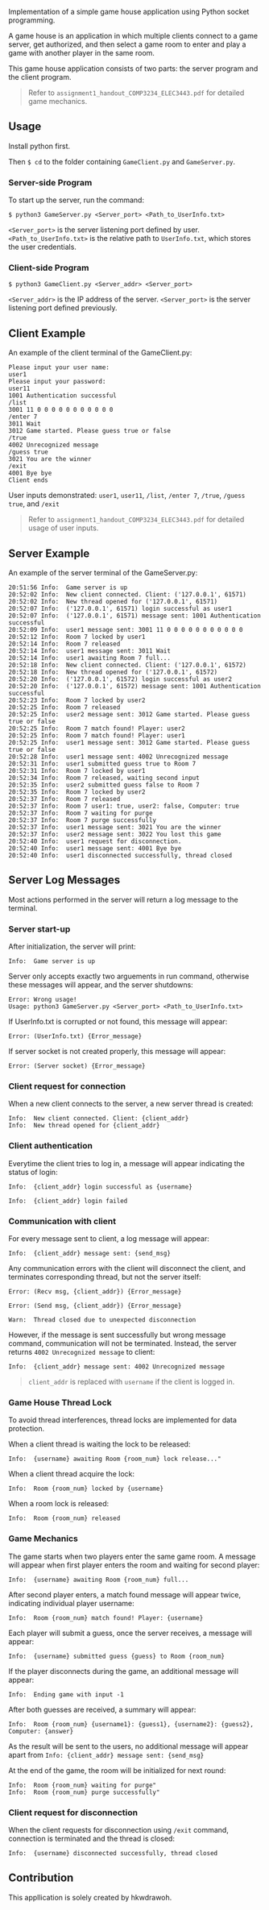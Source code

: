 Implementation of a simple game house application using Python socket programming.

A game house is an application in which multiple clients connect to a game server, get authorized, and then select a game room to enter and play a game with another player in the same room.

This game house application consists of two parts: the server program and the client program.

>   Refer to `assignment1_handout_COMP3234_ELEC3443.pdf` for detailed game mechanics.



## Usage

Install python first.

Then `$ cd` to the folder containing `GameClient.py` and `GameServer.py`. 

### Server-side Program 

To start up the server, run the command:

    $ python3 GameServer.py <Server_port> <Path_to_UserInfo.txt>

`<Server_port>` is the server listening port defined by user.
`<Path_to_UserInfo.txt>` is the relative path to `UserInfo.txt`, which stores the user credentials.

### Client-side Program 

    $ python3 GameClient.py <Server_addr> <Server_port>

`<Server_addr>` is the IP address of the server.
`<Server_port>` is the server listening port defined previously.



## Client Example

An example of the client terminal of the GameClient.py:

    Please input your user name:
    user1
    Please input your password: 
    user11
    1001 Authentication successful
    /list
    3001 11 0 0 0 0 0 0 0 0 0 0 0
    /enter 7
    3011 Wait
    3012 Game started. Please guess true or false
    /true
    4002 Unrecognized message
    /guess true
    3021 You are the winner
    /exit
    4001 Bye bye
    Client ends

User inputs demonstrated: `user1`, `user11`, `/list`, `/enter 7`, `/true`, `/guess true`, and `/exit`

>   Refer to `assignment1_handout_COMP3234_ELEC3443.pdf` for detailed usage of user inputs.
## Server Example

An example of the server terminal of the GameServer.py:

    20:51:56 Info:  Game server is up
    20:52:02 Info:  New client connected. Client: ('127.0.0.1', 61571)
    20:52:02 Info:  New thread opened for ('127.0.0.1', 61571)
    20:52:07 Info:  ('127.0.0.1', 61571) login successful as user1
    20:52:07 Info:  ('127.0.0.1', 61571) message sent: 1001 Authentication successful      
    20:52:09 Info:  user1 message sent: 3001 11 0 0 0 0 0 0 0 0 0 0 0
    20:52:12 Info:  Room 7 locked by user1
    20:52:14 Info:  Room 7 released
    20:52:14 Info:  user1 message sent: 3011 Wait
    20:52:14 Info:  user1 awaiting Room 7 full...
    20:52:18 Info:  New client connected. Client: ('127.0.0.1', 61572)
    20:52:18 Info:  New thread opened for ('127.0.0.1', 61572)
    20:52:20 Info:  ('127.0.0.1', 61572) login successful as user2
    20:52:20 Info:  ('127.0.0.1', 61572) message sent: 1001 Authentication successful      
    20:52:23 Info:  Room 7 locked by user2
    20:52:25 Info:  Room 7 released
    20:52:25 Info:  user2 message sent: 3012 Game started. Please guess true or false      
    20:52:25 Info:  Room 7 match found! Player: user2
    20:52:25 Info:  Room 7 match found! Player: user1
    20:52:25 Info:  user1 message sent: 3012 Game started. Please guess true or false      
    20:52:28 Info:  user1 message sent: 4002 Unrecognized message
    20:52:31 Info:  user1 submitted guess true to Room 7
    20:52:31 Info:  Room 7 locked by user1
    20:52:34 Info:  Room 7 released, waiting second input
    20:52:35 Info:  user2 submitted guess false to Room 7
    20:52:35 Info:  Room 7 locked by user2
    20:52:37 Info:  Room 7 released
    20:52:37 Info:  Room 7 user1: true, user2: false, Computer: true
    20:52:37 Info:  Room 7 waiting for purge
    20:52:37 Info:  Room 7 purge successfully
    20:52:37 Info:  user1 message sent: 3021 You are the winner
    20:52:37 Info:  user2 message sent: 3022 You lost this game
    20:52:40 Info:  user1 request for disconnection.
    20:52:40 Info:  user1 message sent: 4001 Bye bye
    20:52:40 Info:  user1 disconnected successfully, thread closed
    
## Server Log Messages

Most actions performed in the server will return a log message to the terminal.

### Server start-up

After initialization, the server will print:

    Info:  Game server is up

Server only accepts exactly two arguements in run command, otherwise these messages will appear, and the server shutdowns:

    Error: Wrong usage!
    Usage: python3 GameServer.py <Server_port> <Path_to_UserInfo.txt>

If UserInfo.txt is corrupted or not found, this message will appear:

    Error: (UserInfo.txt) {Error_message}

If server socket is not created properly, this message will appear:

    Error: (Server socket) {Error_message}

### Client request for connection

When a new client connects to the server, a new server thread is created:

    Info:  New client connected. Client: {client_addr}
    Info:  New thread opened for {client_addr}

### Client authentication

Everytime the client tries to log in, a message will appear indicating the status of login:

    Info:  {client_addr} login successful as {username}

    Info:  {client_addr} login failed

### Communication with client

For every message sent to client, a log message will appear:

    Info:  {client_addr} message sent: {send_msg}
    
Any communication errors with the client will disconnect the client, and terminates corresponding thread, but not the server itself:

    Error: (Recv msg, {client_addr}) {Error_message}

    Error: (Send msg, {client_addr}) {Error_message}

    Warn:  Thread closed due to unexpected disconnection

However, if the message is sent successfully but wrong message command, communication will not be terminated. Instead, the server returns `4002 Unrecognized message` to client:

    Info:  {client_addr} message sent: 4002 Unrecognized message

>   `client_addr` is replaced with `username` if the client is logged in.


### Game House Thread Lock

To avoid thread interferences, thread locks are implemented for data protection.

When a client thread is waiting the lock to be released:

    Info:  {username} awaiting Room {room_num} lock release..."

When a client thread acquire the lock:

    Info:  Room {room_num} locked by {username}

When a room lock is released:

    Info:  Room {room_num} released

### Game Mechanics

The game starts when two players enter the same game room. A message will appear when first player enters the room and waiting for second player:

    Info:  {username} awaiting Room {room_num} full...

After second player enters, a match found message will appear twice, indicating individual player username:

    Info:  Room {room_num} match found! Player: {username}

Each player will submit a guess, once the server receives, a message will appear:

    Info:  {username} submitted guess {guess} to Room {room_num}

If the player disconnects during the game, an additional message will appear:

    Info:  Ending game with input -1

After both guesses are received, a summary will appear:

    Info:  Room {room_num} {username1}: {guess1}, {username2}: {guess2}, Computer: {answer}

As the result will be sent to the users, no additional message will appear apart from `Info: {client_addr} message sent: {send_msg}`

At the end of the game, the room will be initialized for next round:

    Info:  Room {room_num} waiting for purge"
    Info:  Room {room_num} purge successfully"

### Client request for disconnection

When the client requests for disconnection using `/exit` command, connection is terminated and the thread is closed:

    Info:  {username} disconnected successfully, thread closed

## Contribution

This appllication is solely created by hkwdrawoh.
